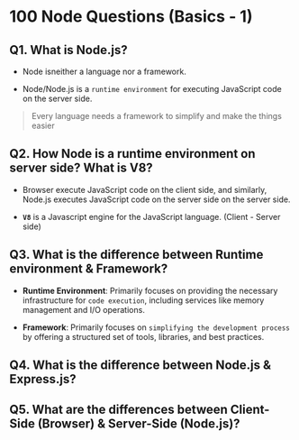 # 100 Node Questions (Basics - 1)

## Q1. What is Node.js?

* Node isneither a language nor a framework.

* Node/Node.js is a `runtime environment` for executing JavaScript code on the server side.

> Every language needs a framework to simplify and make the things easier

## Q2. How Node is a runtime environment on server side? What is V8?

* Browser execute JavaScript code on the client side, and similarly, Node.js executes JavaScript code on the server side on the server side.

* **`V8`** is a Javascript engine for the JavaScript language. (Client - Server side)

## Q3. What is the difference between Runtime environment & Framework?

* **Runtime Environment**: Primarily focuses on providing the necessary infrastructure for `code execution`, including services like memory management and I/O operations.

* **Framework**: Primarily focuses on `simplifying the development process` by offering a structured set of tools, libraries, and best practices.

## Q4. What is the difference between Node.js & Express.js?

## Q5. What are the differences between Client-Side (Browser) & Server-Side (Node.js)?